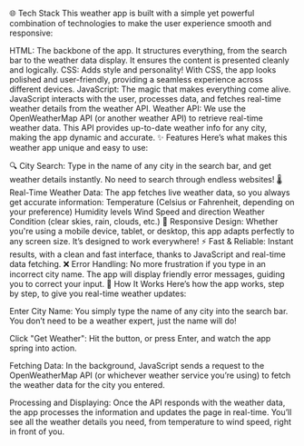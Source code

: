 🌐 Tech Stack
This weather app is built with a simple yet powerful combination of technologies to make the user experience smooth and responsive:

HTML: The backbone of the app. It structures everything, from the search bar to the weather data display. It ensures the content is presented cleanly and logically.
CSS: Adds style and personality! With CSS, the app looks polished and user-friendly, providing a seamless experience across different devices.
JavaScript: The magic that makes everything come alive. JavaScript interacts with the user, processes data, and fetches real-time weather details from the weather API.
Weather API: We use the OpenWeatherMap API (or another weather API) to retrieve real-time weather data. This API provides up-to-date weather info for any city, making the app dynamic and accurate.
✨ Features
Here’s what makes this weather app unique and easy to use:

🔍 City Search: Type in the name of any city in the search bar, and get weather details instantly. No need to search through endless websites!
🌡 Real-Time Weather Data: The app fetches live weather data, so you always get accurate information:
Temperature (Celsius or Fahrenheit, depending on your preference)
Humidity levels
Wind Speed and direction
Weather Condition (clear skies, rain, clouds, etc.)
📱 Responsive Design: Whether you're using a mobile device, tablet, or desktop, this app adapts perfectly to any screen size. It’s designed to work everywhere!
⚡ Fast & Reliable: Instant results, with a clean and fast interface, thanks to JavaScript and real-time data fetching.
❌ Error Handling: No more frustration if you type in an incorrect city name. The app will display friendly error messages, guiding you to correct your input.
🔧 How It Works
Here’s how the app works, step by step, to give you real-time weather updates:

Enter City Name:
You simply type the name of any city into the search bar. You don’t need to be a weather expert, just the name will do!

Click "Get Weather":
Hit the button, or press Enter, and watch the app spring into action.

Fetching Data:
In the background, JavaScript sends a request to the OpenWeatherMap API (or whichever weather service you’re using) to fetch the weather data for the city you entered.

Processing and Displaying:
Once the API responds with the weather data, the app processes the information and updates the page in real-time. You’ll see all the weather details you need, from temperature to wind speed, right in front of you.





